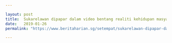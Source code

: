 ```yaml
---

layout: post
title:  Sukarelawan dipapar dalam video bentang realiti kehidupan masyarakat
date:   2019-01-26
permalink: "https://www.beritaharian.sg/setempat/sukarelawan-dipapar-dalam-video-bentang-realiti-kehidupan-masyarakat"

---
```

